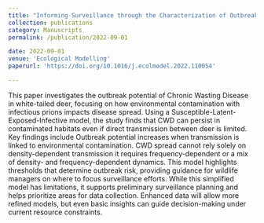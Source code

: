 ```yaml
---
title: "Informing Surveillance through the Characterization of Outbreak Potential of Chronic Wasting Disease in White Tailed Deer"
collection: publications
category: Manuscripts
permalink: /publication/2022-09-01

date: 2022-09-01
venue: 'Ecological Modelling'
paperurl: 'https://doi.org/10.1016/j.ecolmodel.2022.110054'

---
```


This paper investigates the outbreak potential of Chronic Wasting Disease in white-tailed deer, focusing on how environmental contamination with infectious prions impacts disease spread. 
Using a Susceptible-Latent-Exposed-Infective model, the study finds that CWD can persist in contaminated habitats even if direct transmission between deer is limited. Key findings include
Outbreak potential increases when transmission is linked to environmental contamination.
CWD spread cannot rely solely on density-dependent transmission it requires frequency-dependent or a mix of density- and frequency-dependent dynamics.
This model highlights thresholds that determine outbreak risk, providing guidance for wildlife managers on where to focus surveillance efforts.
While this simplified model has limitations, it supports preliminary surveillance planning and helps prioritize areas for data collection. 
Enhanced data will allow more refined models, but even basic insights can guide decision-making under current resource constraints.
